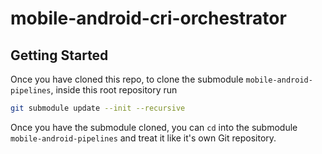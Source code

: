 # mobile-android-cri-orchestrator

## Getting Started

Once you have cloned this repo, to clone the submodule `mobile-android-pipelines`, inside this root repository run

```bash
git submodule update --init --recursive
```

Once you have the submodule cloned, you can `cd` into the submodule `mobile-android-pipelines` and treat it like it's own Git repository.